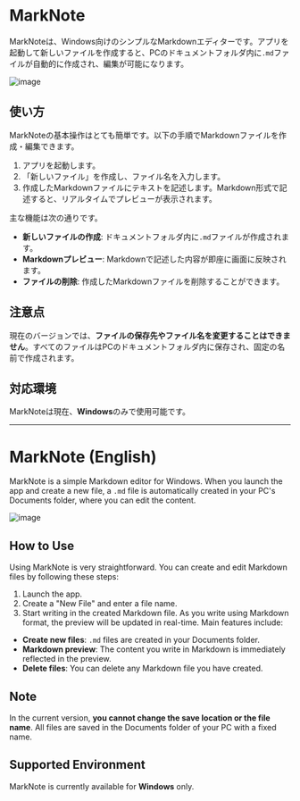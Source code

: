 # MarkNote

MarkNoteは、Windows向けのシンプルなMarkdownエディターです。アプリを起動して新しいファイルを作成すると、PCのドキュメントフォルダ内に`.md`ファイルが自動的に作成され、編集が可能になります。

![image](https://github.com/user-attachments/assets/6132c2b3-bf61-4f2e-a9fc-24dbb32ad5d1)

## 使い方

MarkNoteの基本操作はとても簡単です。以下の手順でMarkdownファイルを作成・編集できます。

1. アプリを起動します。
2. 「新しいファイル」を作成し、ファイル名を入力します。
3. 作成したMarkdownファイルにテキストを記述します。Markdown形式で記述すると、リアルタイムでプレビューが表示されます。

主な機能は次の通りです。

- **新しいファイルの作成**: ドキュメントフォルダ内に`.md`ファイルが作成されます。
- **Markdownプレビュー**: Markdownで記述した内容が即座に画面に反映されます。
- **ファイルの削除**: 作成したMarkdownファイルを削除することができます。

## 注意点

現在のバージョンでは、**ファイルの保存先やファイル名を変更することはできません**。すべてのファイルはPCのドキュメントフォルダ内に保存され、固定の名前で作成されます。

## 対応環境

MarkNoteは現在、**Windows**のみで使用可能です。

---

# MarkNote (English)

MarkNote is a simple Markdown editor for Windows. When you launch the app and create a new file, a `.md` file is automatically created in your PC's Documents folder, where you can edit the content.

![image](https://github.com/user-attachments/assets/6132c2b3-bf61-4f2e-a9fc-24dbb32ad5d1)

## How to Use

Using MarkNote is very straightforward. You can create and edit Markdown files by following these steps:

1. Launch the app.
2. Create a "New File" and enter a file name.
3. Start writing in the created Markdown file. As you write using Markdown format, the preview will be updated in real-time.
   Main features include:

- **Create new files**: `.md` files are created in your Documents folder.
- **Markdown preview**: The content you write in Markdown is immediately reflected in the preview.
- **Delete files**: You can delete any Markdown file you have created.

## Note

In the current version, **you cannot change the save location or the file name**. All files are saved in the Documents folder of your PC with a fixed name.

## Supported Environment

MarkNote is currently available for **Windows** only.
